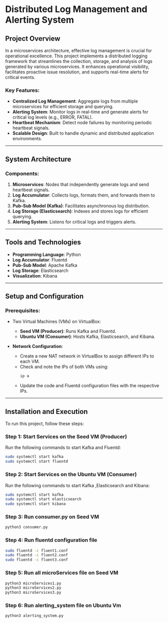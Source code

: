 # Distributed Log Management and Alerting System

## Project Overview

In a microservices architecture, effective log management is crucial for operational excellence. This project implements a distributed logging framework that streamlines the collection, storage, and analysis of logs generated by various microservices. It enhances operational visibility, facilitates proactive issue resolution, and supports real-time alerts for critical events.

### Key Features:
- **Centralized Log Management**: Aggregate logs from multiple microservices for efficient storage and querying.
- **Alerting System**: Monitor logs in real-time and generate alerts for critical log levels (e.g., ERROR, FATAL).
- **Heartbeat Mechanism**: Detect node failures by monitoring periodic heartbeat signals.
- **Scalable Design**: Built to handle dynamic and distributed application environments.

---

## System Architecture

### Components:
1. **Microservices**: Nodes that independently generate logs and send heartbeat signals.
2. **Log Accumulator**: Collects logs, formats them, and forwards them to Kafka.
3. **Pub-Sub Model (Kafka)**: Facilitates asynchronous log distribution.
4. **Log Storage (Elasticsearch)**: Indexes and stores logs for efficient querying.
5. **Alerting System**: Listens for critical logs and triggers alerts.

---

## Tools and Technologies

- **Programming Language**: Python
- **Log Accumulator**: Fluentd
- **Pub-Sub Model**: Apache Kafka
- **Log Storage**: Elasticsearch
- **Visualization**: Kibana

---

## Setup and Configuration

### Prerequisites:
- Two Virtual Machines (VMs) on VirtualBox:
  - **Seed VM (Producer)**: Runs Kafka and Fluentd.
  - **Ubuntu VM (Consumer)**: Hosts Kafka, Elasticsearch, and Kibana.

- **Network Configuration**:
  - Create a new NAT network in VirtualBox to assign different IPs to each VM.
  - Check and note the IPs of both VMs using:
    ```bash
    ip a
    ```
  - Update the code and Fluentd configuration files with the respective IPs.

---

## Installation and Execution

To run this project, follow these steps:

### Step 1: Start Services on the Seed VM (Producer)
Run the following commands to start Kafka and Fluentd:
```bash
sudo systemctl start kafka
sudo systemctl start fluentd
```
### Step 2: Start Services on the Ubuntu VM (Consumer)
Run the following commands to start Kafka ,Elasticsearch and Kibana:
```bash
sudo systemctl start kafka 
sudo systemctl start elasticsearch 
sudo systemctl start kibana
```
### Step 3: Run consumer.py on Seed VM
```bash
python3 consumer.py
```
### Step 4: Run fluentd configuration file
```bash
sudo fluentd -c fluent1.conf
sudo fluentd -c fluent2.conf
sudo fluentd -c fluent3.conf
```
### Step 5: Run all microServices file on Seed VM 
```bash
python3 microServices1.py
python3 microServices2.py
python3 microServices3.py
```
### Step 6: Run alerting_system file on Ubuntu Vm
```bash
python3 alerting_system.py
```
